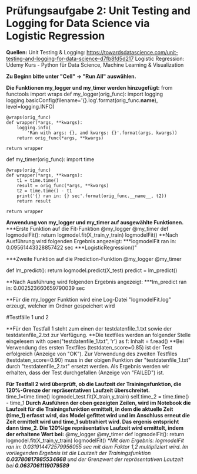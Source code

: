 # Prüfungsaufgabe 2: Unit Testing and Logging for Data Science via Logistic Regression

**Quellen:**
Unit Testing & Logging: https://towardsdatascience.com/unit-testing-and-logging-for-data-science-d7fb8fd5d217 
Logistic Regression: Udemy Kurs - Python für Data Science, Machine Learning & Visualization

**Zu Beginn bitte unter "Cell" -> "Run All" auswählen.**

**Die Funktionen my_logger und my_timer werden hinzugefügt:**
from functools import wraps
def my_logger(orig_func):
    import logging
    logging.basicConfig(filename='{}.log'.format(orig_func.__name__), level=logging.INFO)

    @wraps(orig_func)
    def wrapper(*args, **kwargs):
        logging.info(
            'Ran with args: {}, and kwargs: {}'.format(args, kwargs))
        return orig_func(*args, **kwargs)

    return wrapper

def my_timer(orig_func):
    import time

    @wraps(orig_func)
    def wrapper(*args, **kwargs):
        t1 = time.time()
        result = orig_func(*args, **kwargs)
        t2 = time.time() - t1
        print('{} ran in: {} sec'.format(orig_func.__name__, t2))
        return result

    return wrapper

**Anwendung von my_logger und my_timer auf ausgewählte Funktionen.**
***Erste Funktion auf die Fit-Funktion
@my_logger
@my_timer
def logmodelFit(): 
    return logmodel.fit(X_train,y_train)
logmodelFit()
**Nach Ausführung wird folgenden Ergebnis angezeigt: 
***logmodelFit ran in: 0.09561443328857422 sec
***LogisticRegression()"

***Zweite Funktion auf die Prediction-Funktion
@my_logger
@my_timer

def lm_predict():
    return logmodel.predict(X_test)
predict = lm_predict()

**Nach Ausführung wird folgenden Ergebnis angezeigt: 
***lm_predict ran in: 0.002523660659790039 sec

**Für die my_logger Funktion wird eine Log-Datei "logmodelFit.log" erzeugt, welcher im Ordner gespeichert wird

#Testfälle 1 und 2 

**Für den Testfall 1 steht zum einen der testdatenfile_1.txt sowie der testdatenfile_2.txt zur Verfügung. **Die textfiles werden an folgender Stelle eingelesem
with open("testdatenfile_1.txt", 'r') as f:
Inhalt = f.read()
**Bei Verwendung des ersten Textfiles (testdaten_score=0.85) ist der Test erfolgreich (Anzeige von "OK"). Zur Verwendung des zweiten Testfiles (testdaten_score=0.90) muss in der obigen Funktion der "testdatenfile_1.txt" durch "testdatenfile_2.txt" ersetzt werden. Als Ergebnis werden wir erhalten, dass der Test durchgefallen (Anzeige von "FAILED") ist. 

**Für Testfall 2 wird überprüft, ob die Laufzeit der Trainingsfunktion, die 120%-Grenze der repräsentativen Laufzeit überschreitet.**
time_1=time.time()
logmodel_test.fit(X_train,y_train)
self.time_2 = time.time() - time_1
**Durch Ausführen der oben gezeigten Zeilen, wird im Notebook die Laufzeit für die Trainingsfunktion ermittelt, in dem die aktuelle Zeit (time_1) erfasst wird, das Model gefittet wird und im Anschluss  erneut die Zeit ermittelt wird und time_1 subtrahiert wird. Das ergenis entspricht dann time_2.
Die 120%ige repräsentative Laufzeit wird ermittelt, indem der erhaltene Wert bei:**
@my_logger
@my_timer
def logmodelFit(): 
    return logmodel.fit(X_train,y_train)
logmodelFit()
**Mit dem Ergebnis: logmodelFit ran in: 0.031914472579956055 sec mit dem Faktor 1,2 multipliziert wird.
Im vorliegenden Ergebnis ist die Lautzeit der Trainingsfunktion ***0.03780817985534668*** und der Grenzwert der repräsentativen Lautzeit bei **0.0637061119079589***
